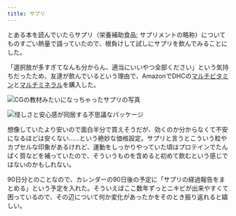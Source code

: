 ```yaml
---
title: サプリ
---
```

とある本を読んでいたらサプリ（栄養補助食品; サプリメントの略称）についてものすごい熱量で語っていたので、根負けして試しにサプリを飲んでみることにした。

「選択肢が多すぎてなんも分からん、適当にいいやつ全部ください」という気持ちだったため、友達が飲んでいるという理由で、AmazonでDHCの[マルチビタミン](https://www.amazon.co.jp/dp/B00GX1E3R6?th=1)と[マルチミネラル](https://www.amazon.co.jp/dp/B01MSSWA5K)を購入した。

![](https://lh3.googleusercontent.com/Bsv3gdcn3uBWrzNVorMrZ8ti9df3ROmjmWcvwYW0TD6gMn0hjVE_KyhILZoa2KZVOEyr0hUZSycN6fpSFah7mNhYaWbubR39gu8qf5ahO_wv82Dl5uZNUuNiPjpsN3EvSJMQvynsBOVyv0UFji5RlPz063mCX_Ft5aicNUURhC4ZXfxU-3KS0gp_bTOX "CGの教材みたいになっちゃったサプリの写真")

![](https://lh4.googleusercontent.com/K9Sy63d3ae5MqWBZcDo6g-tHXHiJvN9WgU6KRF9Co1tkfkyYuPC-lhEABAmjg7MPOKP5Yf38LRALu6eztWEuMftqPjAZNIElCTH9X9YQ9LfJig-UrMq4W4GsyOv1FOX4MVN4h6ZTLyQUCQBqOfMCVq0X5pDB2jwagP6yuWoMqre2j79NkMnKCUvvtbS- "怪しさと安心感が同居する不思議なパッケージ")

想像していたより安いので面白半分で買えそうだが、効くのか分からなくて不安になるほどは安くない……という絶妙な価格設定。サプリと言うとこういう粒やカプセルな印象があるけれど、運動をしっかりやっていた頃はプロテインでたんぱく質などを補っていたので、そういうものを含めると初めて飲むという感じではないのかもしれない。

90日分とのことなので、カレンダーの90日後の予定に「サプリの経過報告をまとめる」という予定を入れた。そういえばここ数年ずっとニキビが出来やすくて困っているので、その辺について何か変化があったかをそのとき振り返れると嬉しい。
